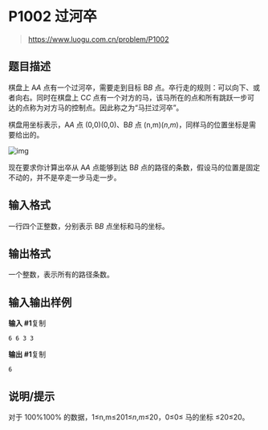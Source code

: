 # P1002 过河卒

> https://www.luogu.com.cn/problem/P1002

## 题目描述

棋盘上 A*A* 点有一个过河卒，需要走到目标 B*B* 点。卒行走的规则：可以向下、或者向右。同时在棋盘上 C*C* 点有一个对方的马，该马所在的点和所有跳跃一步可达的点称为对方马的控制点。因此称之为“马拦过河卒”。

棋盘用坐标表示，A*A* 点 (0,0)(0,0)、B*B* 点 (n,m)(*n*,*m*)，同样马的位置坐标是需要给出的。

![img](https://cdn.luogu.com.cn/upload/image_hosting/vg6k477j.png)

现在要求你计算出卒从 A*A* 点能够到达 B*B* 点的路径的条数，假设马的位置是固定不动的，并不是卒走一步马走一步。

## 输入格式

一行四个正整数，分别表示 B*B* 点坐标和马的坐标。

## 输出格式

一个整数，表示所有的路径条数。

## 输入输出样例

**输入 #1**复制

```
6 6 3 3
```

**输出 #1**复制

```
6
```

## 说明/提示

对于 100%100% 的数据，1≤n,m≤201≤*n*,*m*≤20，0≤0≤ 马的坐标 ≤20≤20。